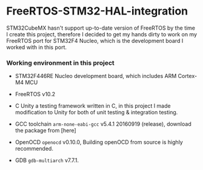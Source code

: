 # FreeRTOS-STM32-HAL-integration

STM32CubeMX hasn't support up-to-date version of FreeRTOS by the time I create this project, therefore I decided to get my hands dirty to work on my FreeRTOS port for STM32F4 Nucleo, which is the development board I worked with in this port.

### Working environment in this project
* STM32F446RE Nucleo development board, which includes ARM Cortex-M4 MCU

* FreeRTOS v10.2

* C Unity
  a testing framework written in C, in this project I made modification to Unity for both of unit testing & integration testing.

* GCC toolchain
  `arm-none-eabi-gcc` v5.4.1 20160919 (release), download the package from [here]

* OpenOCD
  `openocd` v0.10.0, Building openOCD from source is highly recommended.

* GDB
  `gdb-multiarch` v7.7.1.





